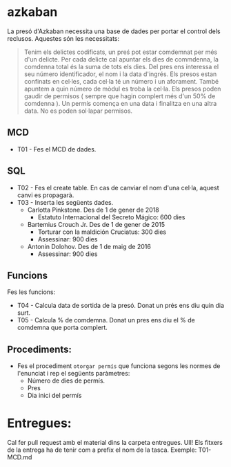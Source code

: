 # azkaban

La presó d'Azkaban necessita una base de dades per portar el control dels reclusos. Aquestes són les necessitats:

>Tenim els delictes codificats, un preś pot estar comdemnat per més d'un delicte. 
Per cada delicte cal apuntar els dies de commdenna, la comdenna total és la suma de tots els dies.
Del pres ens interessa el seu número identificador, el nom i la data d'ingrés.
Els presos estan confinats en cel·les, cada cel·la té un número i un aforament. 
També apuntem a quin número de mòdul es troba la cel·la.
Els presos poden gaudir de permisos ( sempre que hagin complert més d'un 50% de comdenna ). 
Un permís comença en una data i finalitza en una altra data. No es poden sol·lapar permisos.

## MCD

* T01 - Fes el MCD de dades.

## SQL

* T02 - Fes el create table. En cas de canviar el nom d'una cel·la, aquest canvi es propagarà.
* T03 - Inserta les següents dades.
  * Carlotta Pinkstone. Des de 1 de gener de 2018
     * Estatuto Internacional del Secreto Mágico: 600 dies
  * Bartemius Crouch Jr. Des de 1 de gener de 2015
     * Torturar con la maldición Cruciatus: 300 dies
     * Assessinar: 900 dies
  * Antonin Dolohov. Des de 1 de maig de 2016
     * Assessinar: 900 dies

## Funcions

Fes les funcions:

* T04 - Calcula data de sortida de la presó. Donat un prés ens diu quin dia surt.
* T05 - Calcula % de comdemna. Donat un pres ens diu el % de comdemna que porta complert.

## Procediments:

* Fes el procediment `otorgar permís` que funciona segons les normes de l'enunciat i rep el següents paràmetres:
  * Número de dies de permís.
  * Pres
  * Dia inici del permís
  

# Entregues:

Cal fer pull request amb el material dins la carpeta entregues. Ull! Els fitxers de la entrega ha de tenir com a prefix el nom de la tasca. Exemple: T01-MCD.md
